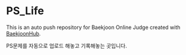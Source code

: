 # PS_Life
This is an auto push repository for Baekjoon Online Judge created with [BaekjoonHub](https://github.com/BaekjoonHub/BaekjoonHub).


PS문제를 자동으로 업로드 해놓고 기록해놓는 곳입니다.
